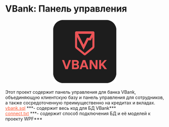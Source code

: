 # VBank: Панель управления

<div align="center">
  <img src="vbank_icon.png" alt="VBank Icon" width="200"/>
</div>
<br>
Этот проект содержит панель управления для банка VBank, объединяющую клиентскую базу и панель управления для сотрудников, а также сосредоточенную преимущественно на кредитах и вкладах.
<br>
<span style="text-decoration: underline; color: #ff5733;">vbank.sql</span> ***- содержит весь код для БД VBank***
<br> 
<span style="text-decoration: underline; color: #ff5733;">connect.txt</span> ***- содержит способ подключения БД и её моделей к проекту WPF***